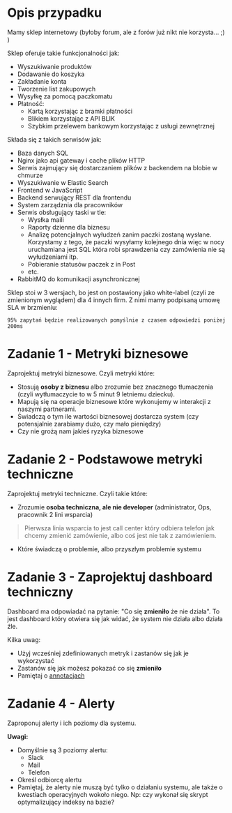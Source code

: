 # Opis przypadku

Mamy sklep internetowy (byłoby forum, ale z forów już nikt nie korzysta... ;) )

Sklep oferuje takie funkcjonalności jak:
- Wyszukiwanie produktów
- Dodawanie do koszyka
- Zakładanie konta
- Tworzenie list zakupowych
- Wysyłkę za pomocą paczkomatu
- Płatność:
  - Kartą korzystając z bramki płatności
  - Blikiem korzystając z API BLIK
  - Szybkim przelewem bankowym korzystając z usługi zewnętrznej

Składa się z takich serwisów jak:
- Baza danych SQL
- Nginx jako api gateway i cache plików HTTP
- Serwis zajmujący się dostarczaniem plików z backendem na blobie w chmurze
- Wyszukiwanie w Elastic Search
- Frontend w JavaScript
- Backend serwujący REST dla frontendu
- System zarządznia dla pracowników
- Serwis obsługujący taski w tle:
  - Wysłka maili
  - Raporty dzienne dla biznesu
  - Analizę potencjalnych wyłudzeń zanim paczki zostaną wysłane. Korzystamy z tego, że paczki wysyłamy kolejnego dnia więc w nocy uruchamiana jest SQL która robi sprawdzenia czy zamówienia nie są wyłudzeniami itp. 
  - Pobieranie statusów paczek z in Post
  - etc.
- RabbitMQ do komunikacji asynchronicznej

Sklep stoi w 3 wersjach, bo jest on postawiony jako white-label (czyli ze zmienionym wyglądem) dla 4 innych firm. Z nimi mamy podpisaną umowę SLA w brzmieniu:

```
95% zapytań będzie realizowanych pomyślnie z czasem odpowiedzi poniżej 200ms
```

# Zadanie 1 - Metryki biznesowe
Zaprojektuj metryki biznesowe. Czyli metryki które:
- Stosują **osoby z biznesu** albo zrozumie bez znacznego tłumaczenia (czyli wytłumaczycie to w 5 minut 9 letniemu dziecku).
- Mapują się na operacje biznesowe które wykonujemy w interakcji z naszymi partnerami.
- Świadczą o tym ile wartości biznesowej dostarcza system (czy potensjalnie zarabiamy dużo, czy mało pieniędzy)
- Czy nie grożą nam jakieś ryzyka biznesowe

# Zadanie 2 - Podstawowe metryki techniczne
Zaprojektuj metryki techniczne. Czyli takie które:
- Zrozumie **osoba techniczna, ale nie developer** (administrator, Ops, pracownik 2 lini wsparcia) 
> Pierwsza linia wsparcia to jest call center który odbiera telefon jak chcemy zmienić zamówienie, albo coś jest nie tak z zamówieniem. 
- Które świadczą o problemie, albo przyszłym problemie systemu

# Zadanie 3 - Zaprojektuj dashboard techniczny
Dashboard ma odpowiadać na pytanie: "Co się **zmieniło** że nie działa". To jest dashboard który otwiera się jak widać, że system nie działa albo działa źle.

Kilka uwag:
- Użyj wcześniej zdefiniowanych metryk i zastanów się jak je wykorzystać
- Zastanów się jak możesz pokazać co się **zmieniło**
- Pamiętaj o [annotacjach](https://grafana.com/docs/grafana/latest/dashboards/build-dashboards/annotate-visualizations/)

# Zadanie 4 - Alerty
Zaproponuj alerty i ich poziomy dla systemu.

**Uwagi:**
- Domyślnie są 3 poziomy alertu:
  - Slack
  - Mail
  - Telefon
- Określ odbiorcę alertu
- Pamiętaj, że alerty nie muszą być tylko o działaniu systemu, ale także o kwestiach operacyjnych wokoło niego. Np: czy wykonał się skrypt optymalizujący indeksy na bazie?

